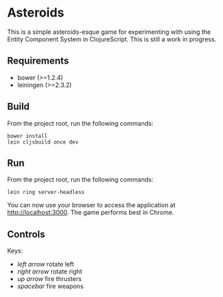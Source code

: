 # Asteroids
This is a simple asteroids-esque game for experimenting with using the Entity Component System in ClojureScript. This is still a work in progress.

## Requirements
- bower (>=1.2.4)
- leiningen (>=2.3.2)

## Build
From the project root, run the following commands:

```
bower install
lein cljsbuild once dev
```

## Run
From the project root, run the following commands:

```
lein ring server-headless
```

You can now use your browser to access the application at [http://localhost:3000](http://localhost:3000). The game performs best in Chrome.


## Controls
Keys:

  - *left arrow* rotate left
  - *right arrow* rotate right
  - *up arrow* fire thrusters
  - *spacebar* fire weapons
